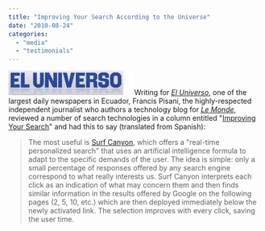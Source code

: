 ```yaml
---
title: "Improving Your Search According to the Universe"
date: "2010-08-24"
categories: 
  - "media"
  - "testimonials"
---
```


[![](/assets/images/rank-dynamics/El-Universo-Logo1.jpg)](http://www.eluniverso.com/2010/08/15/1/1431/mejorar-sus-busquedas.html)Writing for [_El Universo_](http://www.eluniverso.com), one of the largest daily newspapers in Ecuador, Francis Pisani, the highly-respected independent journalist who authors a technology blog for [_Le Monde_](http://pisani.blog.lemonde.fr/), reviewed a number of search technologies in a column entitled "[Improving Your Search](http://www.eluniverso.com/2010/08/15/1/1431/mejorar-sus-busquedas.html)" and had this to say (translated from Spanish):

> The most useful is [Surf Canyon](http://www.surfcanyon.com/extension.jsp), which offers a "real-time personalized search" that uses an artificial intelligence formula to adapt to the specific demands of the user. The idea is simple: only a small percentage of responses offered by any search engine correspond to what really interests us. Surf Canyon interprets each click as an indication of what may concern them and then finds similar information in the results offered by Google on the following pages (2, 5, 10, etc.) which are then deployed immediately below the newly activated link. The selection improves with every click, saving the user time.
